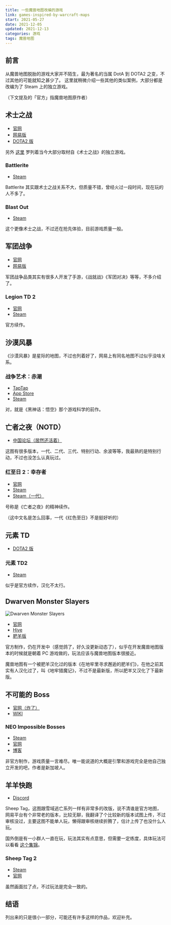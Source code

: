 ```yaml
---
title: 一些魔兽地图改编的游戏
link: games-inspired-by-warcraft-maps
start: 2021-05-27
date: 2021-12-05
updated: 2021-12-13
categories: 游戏
tags: 魔兽地图
---
```


## 前言

从魔兽地图脱胎的游戏大家并不陌生，最为著名的当属 DotA 到 DOTA2 之变，不过其他的可能就知之甚少了。
这里就稍微介绍一些其他的类似案例，大部分都是改编为了 Steam 上的独立游戏。

<!-- more -->

（下文提及的「官方」指魔兽地图原作者）

## 术士之战

- [官网](https://www.warlockbrawl.com/)
- [网易版](https://dz.blizzard.cn/rpgmaps/detail/2734)
- [DOTA2 版](https://steamcommunity.com/sharedfiles/filedetails/?id=296662770)

另外 [这里](https://www.warlockbrawl.com/about/standalones.html) 罗列着当今大部分取材自《术士之战》的独立游戏。

### Battlerite

- [Steam](https://store.steampowered.com/app/504370/Battlerite/)

Battlerite 其实跟术士之战关系不大，但质量不错，曾经火过一段时间，现在玩的人不多了。

### Blast Out

- [Steam](https://store.steampowered.com/app/391530/Blast_Out/)

这个更像术士之战，不过还在抢先体验，目前游戏质量一般。

## 军团战争

- [官网](http://legiontd.com/map/)
- [网易版](https://dz.blizzard.cn/rpgmaps/detail/2929)

军团战争品类其实有很多人开发了手游，《战就战》《军团对决》等等，不多介绍了。

### Legion TD 2

- [官网](https://beta.legiontd2.com/)
- [Steam](https://store.steampowered.com/app/469600/Legion_TD_2__Multiplayer_Tower_Defense/)

官方续作。

## 沙漠风暴

《沙漠风暴》是星际的地图，不过也列着好了，网易上有同名地图不过似乎没啥关系。

### 战争艺术：赤潮

- [TapTap](https://www.taptap.com/app/57545)
- [App Store](https://apps.apple.com/cn/app/%E6%88%98%E4%BA%89%E8%89%BA%E6%9C%AF/id1216114260)
- [Steam](https://store.steampowered.com/app/558100/Art_of_War_Red_Tides/)

对，就是《黑神话：悟空》那个游戏科学的前作。

## 亡者之夜（NOTD）

- [中国论坛（居然还活着）](http://www.52night.com)

这图有很多版本，一代、二代、三代、特别行动、余波等等，我最熟的是特别行动，不过也没怎么认真玩过。

### 红至日 2：幸存者

- [官网](https://theredsolstice.com/)
- [Steam](https://store.steampowered.com/app/768520/Red_Solstice_2_Survivors__2)
- [Steam（一代）](https://store.steampowered.com/app/265590/The_Red_Solstice/)

号称是《亡者之夜》的精神续作。

（这中文名是怎么回事，一代《红色至日》不是挺好听的）

## 元素 TD

- [DOTA2 版](https://steamcommunity.com/sharedfiles/filedetails/?id=626780182)

### 元素 TD2

- [Steam](https://store.steampowered.com/app/1018830/Element_TD_2__Tower_Defense/)

似乎是官方续作，汉化不太行。

## Dwarven Monster Slayers

![Dwarven Monster Slayers](https://cf0.oss-cn-shanghai.aliyuncs.com/img/Dwarven_Monster_Slayers.jpg)

- [官网](http://www.dwarvenmonsterslayers.com/)
- [Hive](https://www.hiveworkshop.com/threads/dwarven-monster-slayers.246403/)
- [肥羊版](https://norpg.com/dt/fb/221/)

官方制作，仍在开发中（感觉鸽了，好久没更新动态了），似乎在开发魔兽地图版本的时候就是朝着 PC 游戏做的，玩法应该与魔兽地图版本很接近。

魔兽地图有一个被肥羊汉化过的版本《在地牢里寻求邂逅的肥羊们》，在他之前其实有人汉化过了，叫《地牢猎魔记》，不过不是最新版，所以肥羊又汉化了下最新版。

## 不可能的 Boss

- [官网（炸了）](http://www.impossiblebosses.com/)
- [WIKI](https://impossiblebosses.wikia.com/)

### NEO Impossible Bosses

- [Steam](https://store.steampowered.com/app/676580/NEO_Impossible_Bosses/)
- [官网](http://neoimpossiblebosses.coder-ddeng.com/)
- [博客](http://www.coder-ddeng.com/)

非官方制作，游戏质量一言难尽。唯一能说道的大概是引擎和游戏完全是他自己独立开发的吧，作者是新加坡人。

## 羊羊快跑

- [Discord](https://discord.gg/MxE4YZhD)

Sheep Tag，这图跟雪域逃亡系列一样有非常多的改版，说不清谁是官方地图，网易平台有个非常老的版本，比较无聊，我翻译了个比较新的版本试图上传，不过审核没过，主要这图不能单人玩，懒得跟审核继续折腾了，估计上传了也没什么人玩。

国外倒是有一小群人一直在玩，玩法其实有点意思，但需要一定练度，具体玩法可以看看 [这个集锦](https://www.bilibili.com/video/BV193411C7oH)。

### Sheep Tag 2

- [Steam](https://store.steampowered.com/app/537680/Sheep_Tag_2/)
- [官网](https://www.sheeptag2.com/)

虽然画面拉了点，不过玩法是完全一致的。

## 结语

列出来的只是很小一部分，可能还有许多这样的作品，欢迎补充。
